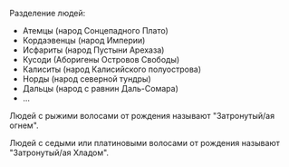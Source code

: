 Разделение людей: 
* Атемцы (народ Сонцепадного Плато)
* Кордаэвенцы (народ Империи)
* Исфариты (народ Пустыни Арехаза)
* Кусоди (Аборигены Островов Свободы)
* Калиситы (народ Калисийского полуострова)
* Норды (народ северной тундры)
* Дальцы (народ с равнин Даль-Сомара)
* ...

Людей с рыжими волосами от рождения называют "Затронутый/ая огнем".

Людей с седыми или платиновыми волосами от рождения называют "Затронутый/ая Хладом".


